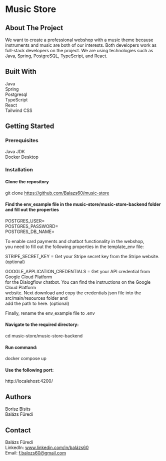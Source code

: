
# Music Store  

## About The Project  

We want to create a professional webshop with a music theme because  
instruments and music are both of our interests. Both developers work as  
full-stack developers on the project. We are using technologies such as  
Java, Spring, PostgreSQL, TypeScript, and React.  


## Built With  
Java  
Spring  
Postgresql  
TypeScript  
React  
Tailwind CSS  

## Getting Started  

### Prerequisites  

Java JDK  
Docker Desktop  

### Installation  

#### Clone the repository  

git clone https://github.com/Balazs60/music-store  



#### Find the env_example file in the music-store/music-store-backend folder and fill out the properties    

POSTGRES_USER=  
POSTGRES_PASSWORD=  
POSTGRES_DB_NAME=  

To enable card payments and chatbot functionality in the webshop,  
you need to fill out the following properties in the template_env file:  

STRIPE_SECRET_KEY = Get your Stripe secret key from the Stripe website. (optional)  

GOOGLE_APPLICATION_CREDENTIALS = Get your API credential from Google Cloud Platform  
for the Dialogflow chatbot. You can find the instructions on the Google Cloud Platform  
website. Next download and copy the credentials json file into the src/main/resources folder and  
add the path to here. (optional)  

Finally, rename the env_example file to .env   


#### Navigate to the required directory:  

cd music-store/music-store-backend  


#### Run command:  

docker compose up  

#### Use the following port:  

http://localehost:4200/  

## Authors  
Borisz Bisits  
Balázs Füredi  

## Contact  
Balázs Füredi  
LinkedIn: www.linkedin.com/in/balázs60  
Email: f.balozs60@gmail.com  





